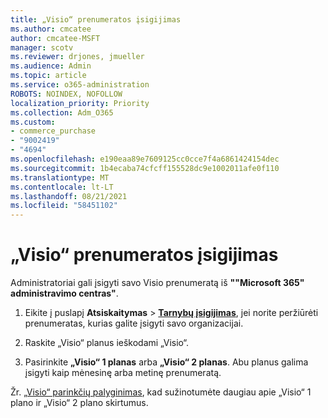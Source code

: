 ```yaml
---
title: „Visio“ prenumeratos įsigijimas
ms.author: cmcatee
author: cmcatee-MSFT
manager: scotv
ms.reviewer: drjones, jmueller
ms.audience: Admin
ms.topic: article
ms.service: o365-administration
ROBOTS: NOINDEX, NOFOLLOW
localization_priority: Priority
ms.collection: Adm_O365
ms.custom:
- commerce_purchase
- "9002419"
- "4694"
ms.openlocfilehash: e190eaa89e7609125cc0cce7f4a6861424154dec
ms.sourcegitcommit: 1b4ecaba74cfcff155528dc9e1002011afe0f110
ms.translationtype: MT
ms.contentlocale: lt-LT
ms.lasthandoff: 08/21/2021
ms.locfileid: "58451102"
---
```

# <a name="purchase-visio-subscription"></a>„Visio“ prenumeratos įsigijimas

Administratoriai gali įsigyti savo Visio prenumeratą iš **""Microsoft 365" administravimo centras"**.

1. Eikite į puslapį **Atsiskaitymas** > **[Tarnybų įsigijimas](https://go.microsoft.com/fwlink/p/?linkid=868433)**, jei norite peržiūrėti prenumeratas, kurias galite įsigyti savo organizacijai.

2. Raskite „Visio“ planus ieškodami „Visio“.

3. Pasirinkite **„Visio“ 1 planas** arba **„Visio“ 2 planas**. Abu planus galima įsigyti kaip mėnesinę arba metinę prenumeratą.

Žr. [„Visio“ parinkčių palyginimas](https://products.office.com/Visio/microsoft-visio-plans-and-pricing-compare-visio-options), kad sužinotumėte daugiau apie „Visio“ 1 plano ir „Visio“ 2 plano skirtumus.
